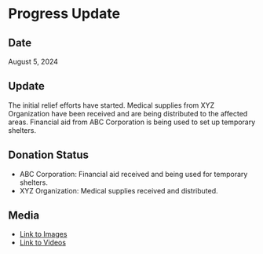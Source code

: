 # Progress Update

## Date

August 5, 2024

## Update

The initial relief efforts have started. Medical supplies from XYZ Organization have been received and are being distributed to the affected areas. Financial aid from ABC Corporation is being used to set up temporary shelters.

## Donation Status

- ABC Corporation: Financial aid received and being used for temporary shelters.
- XYZ Organization: Medical supplies received and distributed.

## Media

- [Link to Images](./media/images)
- [Link to Videos](./media/videos)
